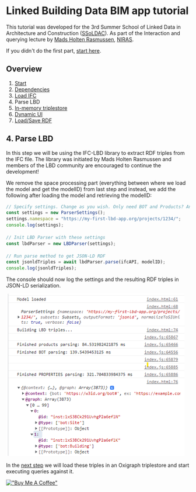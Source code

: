 # Linked Building Data BIM app tutorial

This tutorial was developed for the 3rd Summer School of Linked Data in Architecture and Construction ([SSoLDAC](https://linkedbuildingdata.net/ldac2023/summerschool)). As part of the Interaction and querying lecture by [Mads Holten Rasmussen](https://www.linkedin.com/in/mads-holten-rasmussen-061b7414/), [NIRAS](https://www.niras.com/).

If you didn't do the first part, [start here](https://github.com/LBD-Hackers/LBD-app-tutorial/tree/00_Start).

## Overview
1. [Start](https://github.com/LBD-Hackers/LBD-app-tutorial/tree/00_Start)
1. [Dependencies](https://github.com/LBD-Hackers/LBD-app-tutorial/tree/01_Dependencies)
1. [Load IFC](https://github.com/LBD-Hackers/LBD-app-tutorial/tree/02_Load_IFC)
1. Parse LBD
1. [In-memory triplestore](https://github.com/LBD-Hackers/LBD-app-tutorial/tree/04_In-memory_Triplestore)
1. [Dynamic UI](https://github.com/LBD-Hackers/LBD-app-tutorial/tree/05_Dynamic)
1. [Load/Save RDF](https://github.com/LBD-Hackers/LBD-app-tutorial/tree/06_Save)

## 4. Parse LBD

In this step we will be using the IFC-LBD library to extract RDF triples from the IFC file. The library was initiated by Mads Holten Rasmussen and members of the LBD community are encouraged to continue the development!

We remove the space processing part (everything between where we load the model and get the modelID) from last step and instead, we add the following after loading the model and retrieving the modelID:

```javascript
// Specify settings. Change as you wish. Only need BOT and Products? Another namespace?
const settings = new ParserSettings();
settings.namespace = "https://my-first-lbd-app.org/projects/1234/";
console.log(settings);

// Init LBD Parser with these settings
const lbdParser = new LBDParser(settings);

// Run parse method to get JSON-LD RDF
const jsonldTriples = await lbdParser.parse(ifcAPI, modelID);
console.log(jsonldTriples);
```

The console should now log the settings and the resulting RDF triples in JSON-LD serialization.

![Alt text](images/041.png)

In the [next step](https://github.com/LBD-Hackers/LBD-app-tutorial/tree/04_In-memory_Triplestore) we will load these triples in an Oxigraph triplestore and start executing queries against it.

[!["Buy Me A Coffee"](https://www.buymeacoffee.com/assets/img/custom_images/orange_img.png)](https://www.buymeacoffee.com/madsholten)
